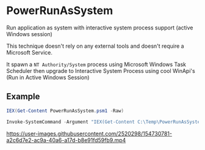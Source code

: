 # PowerRunAsSystem

Run application as system with interactive system process support (active Windows session)

This technique doesn't rely on any external tools and doesn't require a Microsoft Service.

It spawn a `NT Authority/System` process using Microsoft Windows Task Scheduler then upgrade to Interactive System Process using cool WinApi's (Run in Active Windows Session)

## Example

```PowerShell
IEX(Get-Content PowerRunAsSystem.psm1 -Raw)

Invoke-SystemCommand -Argument "IEX(Get-Content C:\Temp\PowerRunAsSystem.psm1 -Raw); Invoke-InteractiveSystemProcess"
```

https://user-images.githubusercontent.com/2520298/154730781-a2c6d7e2-ac9a-40a6-a17d-b8e91fd59fb9.mp4

